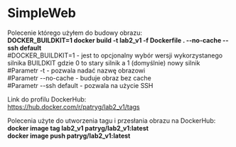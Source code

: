 # SimpleWeb
Polecenie którego użyłem do budowy obrazu: <br />
**DOCKER_BUILDKIT=1 docker build -t lab2_v1 -f Dockerfile . --no-cache --ssh default** <br />
#DOCKER_BUILDKIT=1 - jest to opcjonalny wybór wersji wykorzystanego silnika BUILDKIT gdzie 0 to stary silnik a 1 (domyślnie) nowy silnik<br />
#Parametr -t - pozwala nadać nazwę obrazowi <br />
#Parametr --no-cache - buduje obraz bez cache <br />
#Parametr --ssh default - pozwala na użycie SSH <br />


Link do profilu DockerHub:<br />
https://hub.docker.com/r/patryg/lab2_v1/tags<br />

Polecenia użyte do utworzenia tagu i przesłania obrazu na DockerHub:<br />
**docker image tag lab2_v1 patryg/lab2_v1:latest**<br />
**docker image push patryg/lab2_v1:latest** <br />
